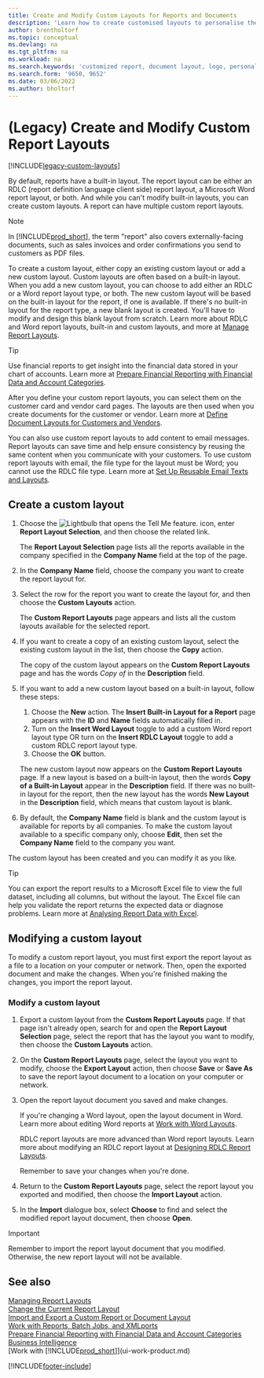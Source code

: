 ```yaml
---
title: Create and Modify Custom Layouts for Reports and Documents
description: 'Learn how to create customised layouts to personalise the appearance of a report when viewed, printed, or saved.'
author: brentholtorf
ms.topic: conceptual
ms.devlang: na
ms.tgt_pltfrm: na
ms.workload: na
ms.search.keywords: 'customized report, document layout, logo, personalize'
ms.search.form: '9650, 9652'
ms.date: 03/06/2022
ms.author: bholtorf
---
```

# <a name="legacy-create-and-modify-custom-report-layouts"></a>(Legacy) Create and Modify Custom Report Layouts

[!INCLUDE[legacy-custom-layouts](includes/legacy-custom-layouts.md)]

By default, reports have a built-in layout. The report layout can be either an RDLC (report definition language client side) report layout, a Microsoft Word report layout, or both. And while you can't modify built-in layouts, you can create custom layouts. A report can have multiple custom report layouts.

> [!NOTE]  
> In [!INCLUDE[prod_short](includes/prod_short.md)], the term "report" also covers externally-facing documents, such as sales invoices and order confirmations you send to customers as PDF files.

To create a custom layout, either copy an existing custom layout or add a new custom layout. Custom layouts are often based on a built-in layout. When you add a new custom layout, you can choose to add either an RDLC or a Word report layout type, or both. The new custom layout will be based on the built-in layout for the report, if one is available. If there's no built-in layout for the report type, a new blank layout is created. You'll have to modify and design this blank layout from scratch. Learn more about RDLC and Word report layouts, built-in and custom layouts, and more at [Manage Report Layouts](ui-manage-report-layouts.md).  

> [!TIP]
> Use financial reports to get insight into the financial data stored in your chart of accounts. Learn more at [Prepare Financial Reporting with Financial Data and Account Categories](bi-how-work-account-schedule.md).

After you define your custom report layouts, you can select them on the customer card and vendor card pages. The layouts are then used when you create documents for the customer or vendor. Learn more at [Define Document Layouts for Customers and Vendors](ui-define-customer-vendor-document-layouts.md).

You can also use custom report layouts to add content to email messages. Report layouts can save time and help ensure consistency by reusing the same content when you communicate with your customers. To use custom report layouts with email, the file type for the layout must be Word; you cannot use the RDLC file type. Learn more at [Set Up Reusable Email Texts and Layouts](admin-how-setup-email.md#set-up-reusable-email-texts-and-layouts).

## <a name="create-a-custom-layout"></a>Create a custom layout

1. Choose the ![Lightbulb that opens the Tell Me feature.](media/ui-search/search_small.png "Tell me what you want to do") icon, enter **Report Layout Selection**, and then choose the related link.

    The **Report Layout Selection** page lists all the reports available in the company specified in the **Company Name** field at the top of the page.
2. In the **Company Name** field, choose the company you want to create the report layout for.
3. Select the row for the report you want to create the layout for, and then choose the **Custom Layouts** action.  

   The **Custom Report Layouts** page appears and lists all the custom layouts available for the selected report.
4. If you want to create a copy of an existing custom layout, select the existing custom layout in the list, then choose the **Copy** action.  

   The copy of the custom layout appears on the **Custom Report Layouts** page and has the words *Copy of* in the **Description** field.
5. If you want to add a new custom layout based on a built-in layout, follow these steps:  
   1. Choose the **New** action. The **Insert Built-in Layout for a Report** page appears with the **ID** and **Name** fields automatically filled in.
   2. Turn on the **Insert Word Layout** toggle to add a custom Word report layout type OR turn on the **Insert RDLC Layout** toggle to add a custom RDLC report layout type.
   4. Choose the **OK** button.  

    The new custom layout now appears on the **Custom Report Layouts** page. If a new layout is based on a built-in layout, then the words **Copy of a Built-in Layout** appear in the **Description** field. If there was no built-in layout for the report, then the new layout has the words **New Layout** in the **Description** field, which means that custom layout is blank.
6. By default, the **Company Name** field is blank and the custom layout is available for reports by all companies. To make the custom layout available to a specific company only, choose **Edit**, then set the **Company Name** field to the company you want.

The custom layout has been created and you can modify it as you like.

> [!TIP]
> You can export the report results to a Microsoft Excel file to view the full dataset, including all columns, but without the layout. The Excel file can help you validate the report returns the expected data or diagnose problems. Learn more at [Analysing Report Data with Excel](report-analyze-excel.md).

## <a name="modifying-a-custom-layout"></a><a name="ModifyCustomLayout"></a>Modifying a custom layout

To modify a custom report layout, you must first export the report layout as a file to a location on your computer or network. Then, open the exported document and make the changes. When you're finished making the changes, you import the report layout.

### <a name="modify-a-custom-layout"></a>Modify a custom layout

1. Export a custom layout from the **Custom Report Layouts** page. If that page isn't already open, search for and open the **Report Layout Selection** page, select the report that has the layout you want to modify, then choose the **Custom Layouts** action.  
2. On the **Custom Report Layouts** page, select the layout you want to modify, choose the **Export Layout** action, then choose **Save** or **Save As** to save the report layout document to a location on your computer or network.  
3. Open the report layout document you saved and make changes.

   If you're changing a Word layout, open the layout document in Word. Learn more about editing Word reports at [Work with Word Layouts](ui-how-add-fields-word-report-layout.md)<!--the next section [Making Changes to the Report Layout](ui-how-create-custom-report-layout.md#MakeChangesToLayout)-->.

   RDLC report layouts are more advanced than Word report layouts. Learn more about modifying an RDLC report layout at [Designing RDLC Report Layouts](/dynamics-nav/Designing-RDLC-Report-Layouts).

   Remember to save your changes when you're done.

4. Return to the **Custom Report Layouts** page, select the report layout you exported and modified, then choose the **Import Layout** action.  

5. In the **Import** dialogue box, select **Choose** to find and select the modified report layout document, then choose **Open**.

> [!IMPORTANT]
> Remember to import the report layout document that you modified. Otherwise, the new report layout will not be available.

<!--
## <a name="create-and-modify-custom-report-layouts"></a><a name="MakeChangesToLayout"></a>Create and modify custom report layouts

To make general formatting and layout changes, such as changing text font, adding and modifying a table, or removing a data field, just use the basic editing features of Word like you do with any Word document.

If you're designing a Word report layout from scratch or adding new data fields, then start by adding a table that includes rows and columns that will eventually hold the data fields.

> [!TIP]  
> Show the table gridlines so that you see the boundaries of table cells. Remember to hide the gridlines when you're done editing. To show or hide table gridlines, select the table, and then under **Layout** on the **Table** tab, choose **View Gridlines**.

### <a name="embedding-fonts-in-word-layouts-for-consistency"></a>Embedding fonts in Word layouts for consistency

To ensure that reports always display and print with the intended fonts, wherever users open or print the reports, you can embed the fonts in the Word document. However, embedding fonts can significantly increase the size of the Word files. Learn more about embedding fonts in Word at [Embed fonts in Word, PowerPoint, or Excel](https://support.office.com/article/Embed-fonts-in-Word-PowerPoint-or-Excel-cb3982aa-ea76-4323-b008-86670f222dbc).

### <a name="removing-label-and-data-fields-in-word-layouts"></a><a name="RemoveField"></a>Removing label and data fields in Word layouts

 Label and data fields of a report are contained in content controls in Word. The following figure illustrates a content control when it's selected in the Word document.  

 ![Content control for field in Word report layout.](media/nav_wordreportlayouts_contentcontrol.png "NAV_WordReportLayouts_ContentControl")  

 The name of the label or data field name displays in the content control. In the example, the field name is CompanyAddr1.  

### <a name="to-remove-a-label-or-data-field"></a>To remove a label or data field

1. Right-click the field you want to delete, then choose **Remove Content Control**.  

     The content control is removed, but the field name remains as text.  

2. Delete the remaining text as needed.  

### <a name="adding-data-fields"></a>Adding data fields

Adding data fields from a report dataset is more advanced and requires some knowledge of the report dataset. Learn more about adding fields for data, labels, and images at [Add Fields to a Word Report Layout](ui-how-add-fields-word-report-layout.md).  -->

## <a name="see-also"></a>See also

[Managing Report Layouts](ui-manage-report-layouts.md)  
[Change the Current Report Layout](ui-how-change-layout-currently-used-report.md)  
[Import and Export a Custom Report or Document Layout](ui-how-import-and-export-report-layout.md)  
[Work with Reports, Batch Jobs, and XMLports](ui-work-report.md)  
[Prepare Financial Reporting with Financial Data and Account Categories](bi-how-work-account-schedule.md)  
[Business Intelligence](bi.md)  
[Work with [!INCLUDE[prod_short](includes/prod_short.md)]](ui-work-product.md)  

[!INCLUDE[footer-include](includes/footer-banner.md)]
